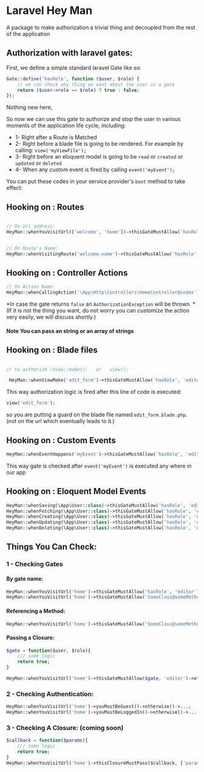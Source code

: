 # Laravel Hey Man

A package to make authorization a trivial thing and decoupled from the rest of the application


## Authorization with laravel gates:

First, we define a simple standard laravel Gate like so:

```php
Gate::define('hasRole', function ($user, $role) {
    // we can check any thing we want about the user in a gate
    return ($user->role == $role) ? true : false;
});

```
Nothing new here,

So now we can use this gate to authorize and stop the user in various moments of the application life cycle, including:
- 1- Right after a Route is Matched
- 2- Right before a blade file is going to be rendered. For example by calling: `view('myViewFile');` 
- 3- Right before an eloquent model is going to be `read` or `created` or `updated` or `deleted`
- 4- When any custom event is fired by calling `event('myEvent');`


You can put these codes in your service provider's `boot` method to take effect:

## Hooking on : Routes

```php

// On Url address:
HeyMan::whenYouVisitUrl(['welcome', 'home'])->thisGateMustAllow('hasRole', 'editor')->otherwise()->weDenyAccess();


// On Route's Name:
HeyMan::whenVisitingRoute('welcome.name')->thisGateMustAllow('hasRole', 'editor')->otherwise()->weDenyAccess();

```

## Hooking on : Controller Actions

```php
// On Action Name:
HeyMan::whenCallingAction('\App\Http\Controllers\HomeController@index')->thisGateMustAllow('hasRole', 'editor')->otherwise()->weDenyAccess();

```

*In case the gate returns `false` an `AuthorizationException` will be thrown.
*(If it is not the thing you want, do not worry you can customize the action very easily, we will discuss shortly.)


#### Note You can pass an string or an array of strings


## Hooking on : Blade files


```php 

// to authorize \View::make();   or   view();

 HeyMan::whenViewMake('edit_form')->thisGateMustAllow('hasRole', 'editor')->otherwise()->weDenyAccess();
 ```
 
This way authorization logic is fired after this line of code is executed:

```php
view('edit_form');
```
so you are putting a guard on the blade file named:`edit_form.blade.php`. (not on the url which eventually leads to it.)


## Hooking on : Custom Events

```php
HeyMan::whenEventHappens('myEvent')->thisGateMustAllow('hasRole', 'editor')->otherwise()->weDenyAccess();
```

This way gate is checked after `event('myEvent')` is executed any where in our app


## Hooking on : Eloquent Model Events
```php
HeyMan::whenSaving(\App\User::class)->thisGateMustAllow('hasRole', 'editor')->otherwise()->weDenyAccess();
HeyMan::whenFetching(\App\User::class)->thisGateMustAllow('hasRole', 'editor')->otherwise()->weDenyAccess();
HeyMan::whenCreating(\App\User::class)->thisGateMustAllow('hasRole', 'editor')->otherwise()->weDenyAccess();
HeyMan::whenUpdating(\App\User::class)->thisGateMustAllow('hasRole', 'editor')->otherwise()->weDenyAccess();
HeyMan::whenDeleting(\App\User::class)->thisGateMustAllow('hasRole', 'editor')->otherwise()->weDenyAccess();
```


## Things You Can Check:

### 1 - Checking Gates


#### By gate name:

```php
HeyMan::whenYouVisitUrl('home')->thisGateMustAllow('hasRole', 'editor')->otherwise()->...;
HeyMan::whenYouVisitUrl('home')->thisGateMustAllow('SomeClass@someMethod', 'editor')->otherwise()->...;
```

#### Referencing a Method:

```php
HeyMan::whenYouVisitUrl('home')->thisGateMustAllow('SomeClass@someMethod', 'editor')->otherwise()->...;
```

#### Passing a Closure:

```php
$gate = function($user, $role){
    /// some logic
    return true;
}

HeyMan::whenYouVisitUrl('home')->thisGateMustAllow($gate, 'editor')->otherwise()->...;
```

### 2 - Checking Authentication:

```php
HeyMan::whenYouVisitUrl('home')->youMustBeGuest()->otherwise()->...;
HeyMan::whenYouVisitUrl('home')->youMustBeLoggedIn()->otherwise()->...;
```

### 3 - Checking A Closure: (coming soon)

```php
$callback = function($params){
    /// some logic
    return true;
}
HeyMan::whenYouVisitUrl('home')->thisClosureMustPass($callback, ['param1'])->otherwise()->...;
```
